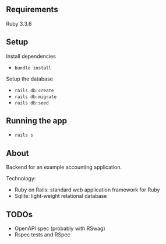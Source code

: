 ## Requirements

Ruby 3.3.6

## Setup

Install dependencies

- `bundle install`

Setup the database

- `rails db:create`
- `rails db:migrate`
- `rails db:seed`

## Running the app

- `rails s`

## About

Backend for an example accounting application.

Technology:

- Ruby on Rails: standard web application framework for Ruby
- Sqlite: light-weight relational database

## TODOs

- OpenAPI spec (probably with RSwag)
- Rspec tests and RSpec
